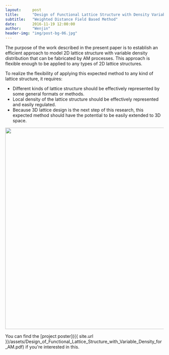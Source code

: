 ```yaml
---
layout:     post
title:      "Design of Functional Lattice Structure with Density Variable Density Distribution for Additive Manufacturing"
subtitle:   "Weighted Distance Field Based Method"
date:       2016-11-19 12:00:00
author:     "Wenjin"
header-img: "img/post-bg-06.jpg"
---
```


The purpose of the work described in the present paper is to establish an efficient approach to model 2D lattice structure with variable density distribution that can be fabricated by AM processes. This approach is flexible enough to be applied to any types of 2D lattice structures.

To realize the flexibility of applying this expected method to any kind of lattice structure, it requires:

* Different kinds of lattice structure should be effectively represented by some general formats or methods.
* Local density of the lattice structure should be effectively represented and easily regulated.
* Because 3D lattice design is the next step of this research, this expected method should have the potential to be easily extended to 3D space.

<img src="{{ site.url }}/assets/Design_of_Functional_Lattice_Structure_with_Variable_Density_for_AM.PNG" width="640">

You can find the [project poster]({{ site.url }}/assets/Design_of_Functional_Lattice_Structure_with_Variable_Density_for_AM.pdf)  if you're interested in this.